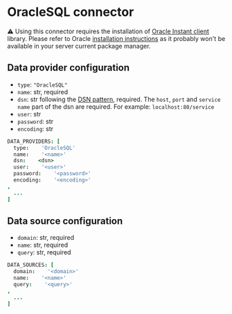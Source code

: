 # OracleSQL connector

⚠️ Using this connector requires the installation of [Oracle Instant client](http://www.oracle.com/technetwork/database/database-technologies/instant-client/overview/index.html) library. Please refer to Oracle [installation instructions](https://docs.oracle.com/en/database/oracle/oracle-database/12.2/lnoci/instant-client.html#GUID-7D65474A-8790-4E81-B535-409010791C2F) as it probably won't be available in your server current package manager.

## Data provider configuration

* `type`: `"OracleSQL"`
* `name`: str, required
* `dsn`: str following the [DSN pattern](https://en.wikipedia.org/wiki/Data_source_name), required. The `host`, `port` and `service name` part of the dsn are required. For example: `localhost:80/service` 
* `user`: str
* `password`: str
* `encoding`: str

```coffee
DATA_PROVIDERS: [
  type:    'OracleSQL'
  name:    '<name>'
  dsn:    <dsn>
  user:    '<user>'
  password:    '<password>'
  encoding:    '<encoding>'
,
  ...
]
```


## Data source configuration

* `domain`: str, required
* `name`: str, required
* `query`: str, required

```coffee
DATA_SOURCES: [
  domain:    '<domain>'
  name:    '<name>'
  query:    '<query>'
,
  ...
]
```
